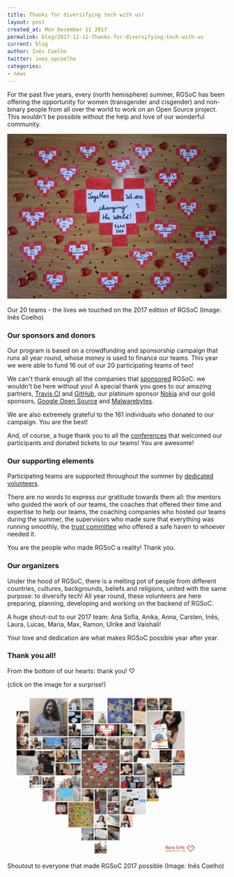 ```yaml
---
title: Thanks for diversifying tech with us!
layout: post
created_at: Mon December 11 2017
permalink: blog/2017-12-11-Thanks-for-diversifying-tech-with-us
current: blog
author: Inês Coelho
twitter: ines_opcoelho
categories:
- news
---
```


For the past five years, every (north hemisphere) summer, RGSoC has been offering the opportunity for women (transgender and cisgender) and non-binary people from all over the world to work on an Open Source project. This wouldn't be possible without the help and love of our wonderful community. 

![Together we are changing the world!](/img/blog/2017/2017-12-12-change-the-world.jpg)
<div class="image-credits">Our 20 teams - the lives we touched on the 2017 edition of RGSoC (Image: Inês Coelho)</div>

### Our sponsors and donors

Our program is based on a crowdfunding and sponsorship campaign that runs all year round, whose money is used to finance our teams. This year we were able to fund 16 out of our 20 participating teams of two! 

We can't thank enough all the companies that [sponsored](https://railsgirlssummerofcode.org/sponsors/) RGSoC: we wouldn't be here without you! A special thank you goes to our amazing partners, [Travis CI](https://travis-ci.com/) and [GitHub](https://github.com/), our platinum sponsor [Nokia](https://www.nokia.com) and our gold sponsors, [Google Open Source](https://opensource.google.com/) and [Malwarebytes](https://www.malwarebytes.com/). 

We are also extremely grateful to the 161 individuals who donated to our campaign. You are the best! 

And, of course, a huge thank you to all the [conferences](https://railsgirlssummerofcode.org/students/conferences/#conferences) that welcomed our participants and donated tickets to our teams! You are awesome!

### Our supporting elements

Participating teams are supported throughout the summer by [dedicated volunteers](https://railsgirlssummerofcode.org/about/team). 

There are no words to express our gratitude towards them all: the mentors who guided the work of our teams, the coaches that offered their time and expertise to help our teams, the coaching companies who hosted our teams during the summer, the supervisors who made sure that everything was running smoothly, the [trust committee](https://railsgirlssummerofcode.org/about/code-of-conduct/#contact) who offered a safe haven to whoever needed it. 

You are the people who made RGSoC a reality! Thank you.

### Our organizers

Under the hood of RGSoC, there is a melting pot of people from different countries, cultures, backgrounds, beliefs and religions, united with the same purpose: to diversify tech! All year round, these volunteers are here preparing, planning, developing and working on the backend of RGSoC. 

A huge shout-out to our 2017 team: Ana Sofia, Anika, Anna, Carsten, Inês, Laura, Lucas, Maria, Max, Ramon, Ulrike and Vaishali! 

Your love and dedication are what makes RGSoC possible year after year.

### Thank you all!

From the bottom of our hearts: thank you! &#x2661;

(click on the image for a surprise!)
[![Thank you all](/img/blog/2017/2017-12-12-thankyou.gif)](https://railsgirlssummerofcode.org/thank-you-2017)
<div class="image-credits">Shoutout to everyone that made RGSoC 2017 possible (Image: Inês Coelho)</div>
